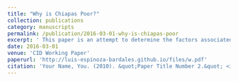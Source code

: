 ```yaml
---
title: "Why is Chiapas Poor?"
collection: publications
category: manuscripts
permalink: /publication/2016-03-01-why-is-chiapas-poor
excerpt: ' This paper is an attempt to determine the factors associated with the wage gap between Chiapas and the rest of Mexico. We find that Chiapas is not poor solely because it has a low endowment of factors compared to the rest of Mexico, but because the diversity of its factors of production does not allow it to produce many, more complex, goods that they could sell outside the state.'
date: 2016-03-01
venue: 'CID Working Paper'
paperurl: 'http://luis-espinoza-bardales.github.io/files/w.pdf'
citation: 'Your Name, You. (2010). &quot;Paper Title Number 2.&quot; <i>Journal 1</i>. 1(2).'
---
```

